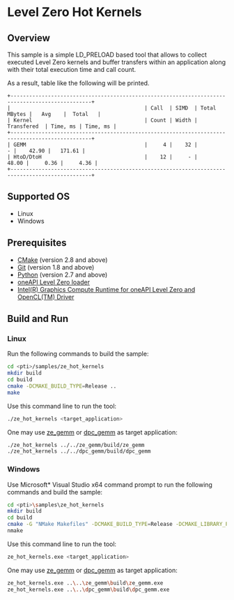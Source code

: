 # Level Zero Hot Kernels
## Overview
This sample is a simple LD_PRELOAD based tool that allows to collect executed Level Zero kernels and buffer transfers within an application along with their total execution time and call count.

As a result, table like the following will be printed.
```
+------------------------------------------------------------------------------------------------+
|                                           | Call  | SIMD  | Total MBytes |   Avg    |  Total   |
| Kernel                                    | Count | Width |  Transfered  | Time, ms | Time, ms |
+------------------------------------------------------------------------------------------------+
| GEMM                                      |     4 |    32 |            - |    42.90 |   171.61 |
| HtoD/DtoH                                 |    12 |     - |        48.00 |     0.36 |     4.36 |
+------------------------------------------------------------------------------------------------+
```
## Supported OS
- Linux
- Windows

## Prerequisites
- [CMake](https://cmake.org/) (version 2.8 and above)
- [Git](https://git-scm.com/) (version 1.8 and above)
- [Python](https://www.python.org/) (version 2.7 and above)
- [oneAPI Level Zero loader](https://github.com/oneapi-src/level-zero)
- [Intel(R) Graphics Compute Runtime for oneAPI Level Zero and OpenCL(TM) Driver](https://github.com/intel/compute-runtime)

## Build and Run
### Linux
Run the following commands to build the sample:
```sh
cd <pti>/samples/ze_hot_kernels
mkdir build
cd build
cmake -DCMAKE_BUILD_TYPE=Release ..
make
```
Use this command line to run the tool:
```sh
./ze_hot_kernels <target_application>
```
One may use [ze_gemm](../ze_gemm) or [dpc_gemm](../dpc_gemm) as target application:
```sh
./ze_hot_kernels ../../ze_gemm/build/ze_gemm
./ze_hot_kernels ../../dpc_gemm/build/dpc_gemm
```
### Windows
Use Microsoft* Visual Studio x64 command prompt to run the following commands and build the sample:
```sh
cd <pti>\samples\ze_hot_kernels
mkdir build
cd build
cmake -G "NMake Makefiles" -DCMAKE_BUILD_TYPE=Release -DCMAKE_LIBRARY_PATH=<level_zero_loader>\lib -DCMAKE_INCLUDE_PATH=<level_zero_loader>\include ..
nmake
```
Use this command line to run the tool:
```sh
ze_hot_kernels.exe <target_application>
```
One may use [ze_gemm](../ze_gemm) or [dpc_gemm](../dpc_gemm) as target application:
```sh
ze_hot_kernels.exe ..\..\ze_gemm\build\ze_gemm.exe
ze_hot_kernels.exe ..\..\dpc_gemm\build\dpc_gemm.exe
```